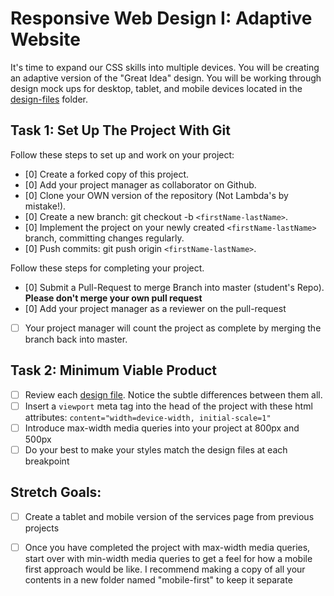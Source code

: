 # Responsive Web Design I: Adaptive Website

It's time to expand our CSS skills into multiple devices.  You will be creating an adaptive version of the "Great Idea" design. You will be working through design mock ups for desktop, tablet, and mobile devices located in the [design-files](design-files) folder. 

## Task 1: Set Up The Project With Git

Follow these steps to set up and work on your project:

- [0] Create a forked copy of this project.
- [0] Add your project manager as collaborator on Github.
- [0] Clone your OWN version of the repository (Not Lambda's by mistake!).
- [0] Create a new branch: git checkout -b `<firstName-lastName>`.
- [0] Implement the project on your newly created `<firstName-lastName>` branch, committing changes regularly.
- [0] Push commits: git push origin `<firstName-lastName>`.
 
Follow these steps for completing your project.

- [0] Submit a Pull-Request to merge <firstName-lastName> Branch into master (student's  Repo). **Please don't merge your own pull request**
- [0] Add your project manager as a reviewer on the pull-request
- [ ] Your project manager will count the project as complete by merging the branch back into master.

## Task 2: Minimum Viable Product

* [ ] Review each [design file](design-files).  Notice the subtle differences between them all. 
* [ ] Insert a `viewport` meta tag into the head of the project with these html attributes: `content="width=device-width, initial-scale=1"`
* [ ] Introduce max-width media queries into your project at 800px and 500px  
* [ ] Do your best to make your styles match the design files at each breakpoint 

## Stretch Goals: 
* [ ] Create a tablet and mobile version of the services page from previous projects
* [ ] Once you have completed the project with max-width media queries, start over with min-width media queries to get a feel for how a mobile first approach would be like.  I recommend making a copy of all your contents in a new folder named "mobile-first" to keep it separate



